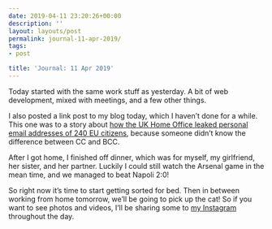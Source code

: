 ```yaml
---
date: 2019-04-11 23:20:26+00:00
description: ''
layout: layouts/post
permalink: journal-11-apr-2019/
tags:
- post

title: 'Journal: 11 Apr 2019'
---
```


<p>Today started with the same work stuff as yesterday. A bit of web development, mixed with meetings, and a few other things.</p>
<p>I also posted a link post to my blog today, which I haven’t done for a while. This one was to a story about <a href="https://chrishannah.me/the-uk-home-office-accidentally-shared-personal-email-addresses-of-240-eu-citizens/">how the UK Home Office leaked personal email addresses of 240 EU citizens</a>, because someone didn’t know the difference between CC and BCC.</p>
<p>After I got home, I finished off dinner, which was for myself, my girlfriend, her sister, and her partner. Luckily I could still watch the Arsenal game in the mean time, and we managed to beat Napoli 2:0!</p>
<p>So right now it’s time to start getting sorted for bed. Then in between working from home tomorrow, we’ll be going to pick up the cat! So if you want to see photos and videos, I’ll be sharing some to <a href="https://instagram.com/lordchrishannah">my Instagram</a> throughout the day.</p>
